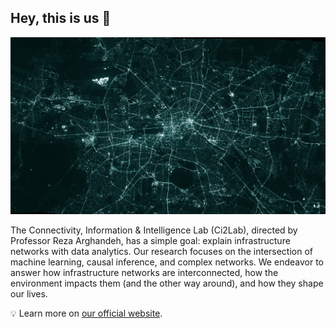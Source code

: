 ## Hey, this is us 👋

![img](background.jpg)


The Connectivity, Information & Intelligence Lab (Ci2Lab), directed by Professor Reza Arghandeh, has a simple goal: explain infrastructure networks with data analytics. 
Our research focuses on the intersection of machine learning, causal inference, and complex networks. 
We endeavor to answer how infrastructure networks are interconnected, how the environment impacts them (and the other way around), and how they shape our lives. 

💡 Learn more on [our official website](https://www.ci2lab.com/).  
